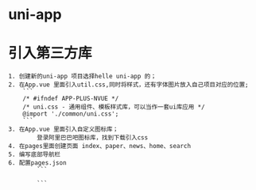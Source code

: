 # uni-app
# 引入第三方库
	1. 创建新的uni-app 项目选择helle uni-app 的；
	2. 在App.vue 里面引入util.css,同时将样式，还有字体图片放入自己项目对应的位置;
		```
		/* #ifndef APP-PLUS-NVUE */
		/* uni.css - 通用组件、模板样式库，可以当作一套ui库应用 */
		@import './common/uni.css';
		```
	3. 在App.vue 里面引入自定义图标库；
			登录阿里巴巴吧图标库，找到下载引入css
	4. 在pages里面创建页面 index、paper、news、home、search
	5. 编写底部导航栏
	6. 配置pages.json
			```
				
			```